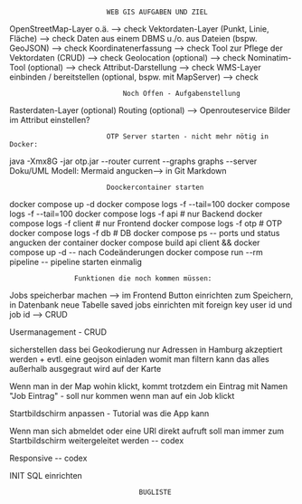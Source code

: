                             WEB GIS AUFGABEN UND ZIEL

OpenStreetMap-Layer o.ä. --> check
Vektordaten-Layer (Punkt, Linie, Fläche) --> check
Daten aus einem DBMS u./o. aus Dateien (bspw. GeoJSON) --> check
Koordinatenerfassung --> check
Tool zur Pflege der Vektordaten (CRUD) --> check
Geolocation (optional) --> check
Nominatim-Tool (optional) --> check
Attribut-Darstellung --> check
WMS-Layer einbinden / bereitstellen (optional, bspw. mit MapServer) --> check

                                Noch Offen - Aufgabenstellung

Rasterdaten-Layer (optional)
Routing (optional) --> Openrouteservice
Bilder im Attribut einstellen?

                            OTP Server starten - nicht mehr nötig in Docker:

java -Xmx8G -jar otp.jar --router current --graphs graphs --server
Doku/UML Modell:
Mermaid angucken--> in Git Markdown

                            Doockercontainer starten

docker compose up -d
docker compose logs -f --tail=100
docker compose logs -f --tail=100
docker compose logs -f api # nur Backend
docker compose logs -f client # nur Frontend
docker compose logs -f otp # OTP
docker compose logs -f db # DB
docker compose ps -- ports und status angucken der container
docker compose build api client && docker compose up -d -- nach Codeänderungen
docker compose run --rm pipeline -- pipeline starten einmalig

                    Funktionen die noch kommen müssen:

Jobs speicherbar machen --> im Frontend Button einrichten zum Speichern, in Datenbank neue Tabelle saved jobs einrichten mit foreign key user id und job id --> CRUD

Usermanagement - CRUD

sicherstellen dass bei Geokodierung nur Adressen in Hamburg akzeptiert werden + evtl. eine geojson einladen womit man filtern kann das alles außerhalb ausgegraut wird auf der Karte

Wenn man in der Map wohin klickt, kommt trotzdem ein Eintrag mit Namen "Job Eintrag" - soll nur kommen wenn man auf ein Job klickt

Startbildschirm anpassen - Tutorial was die App kann

Wenn man sich abmeldet oder eine URl direkt aufruft soll man immer zum Startbildschirm weitergeleitet werden -- codex

Responsive -- codex

INIT SQL einrichten

                                    BUGLISTE
